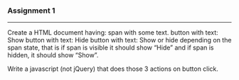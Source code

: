 ### Assignment 1
-----------------
Create a HTML document having:
span with some text.
button with text: Show
button with text: Hide
button with text: Show or hide depending on the span state, that is if span is 
visible it should show “Hide” and if span is hidden, it should show “Show”.

Write a javascript (not jQuery) that does those 3 actions on button click.
